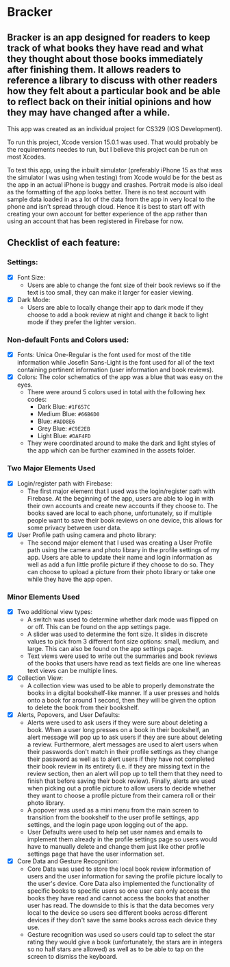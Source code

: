 # Bracker

## Bracker is an app designed for readers to keep track of what books they have read and what they thought about those books immediately after finishing them. It allows readers to reference a library to discuss with other readers how they felt about a particular book and be able to reflect back on their initial opinions and how they may have changed after a while.

This app was created as an individual project for CS329 (IOS Development).

To run this project, Xcode version 15.0.1 was used. That would probably be the requirements needes to run, but I believe this project can be run on most Xcodes.

To test this app, using the inbuilt simulator (preferably iPhone 15 as that was the simulator I was using when testing) from Xcode would be for the best as the app in an actual iPhone is buggy and crashes. Portrait mode is also ideal as the formatting of the app looks better. There is no test account with sample data loaded in as a lot of the data from the app in very local to the phone and isn't spread through cloud. Hence it is best to start off with creating your own account for better experience of the app rather than using an account that has been registered in Firebase for now.

## Checklist of each feature:
### Settings:
- [x] Font Size:
  - Users are able to change the font size of their book reviews so if the text is too small, they can make it larger for easier viewing. <br>
- [x] Dark Mode:
  - Users are able to locally change their app to dark mode if they choose to add a book review at night and change it back to light mode if they prefer the lighter version.

### Non-default Fonts and Colors used:
- [x] Fonts: Unica One-Regular is the font used for most of the title information while Josefin Sans-Light is the font used for all of the text containing pertinent information (user information and book reviews). <br>
- [x] Colors: The color schematics of the app was a blue that was easy on the eyes. <br>
  - There were around 5 colors used in total with the following hex codes: <br>
    - Dark Blue: `#1F657C`<br>
    - Medium Blue: `#66B6D0` <br>
    - Blue: `#ADD8E6` <br>
    - Grey Blue: `#C9E2EB` <br>
    - Light Blue: `#DAF4FD` <br>
  - They were coordinated around to make the dark and light styles of the app which can be further examined in the assets folder.

### Two Major Elements Used
- [x] Login/register path with Firebase:
  - The first major element that I used was the login/register path with Firebase. At the beginning of the app, users are able to log in with their own accounts and create new accounts if they choose to. The books saved are local to each phone, unfortunately, so if multiple people want to save their book reviews on one device, this allows for some privacy between user data. <br>
- [x] User Profile path using camera and photo library:
  - The second major element that I used was creating a User Profile path using the camera and photo library in the profile settings of my app. Users are able to update their name and login information as well as add a fun little profile picture if they choose to do so. They can choose to upload a picture from their photo library or take one while they have the app open. <br>

### Minor Elements Used
- [x] Two additional view types: 
  - A switch was used to determine whether dark mode was flipped on or off. This can be found on the app settings page.
  - A slider was used to determine the font size. It slides in discrete values to pick from 3 different font size options: small, medium, and large. This can also be found on the app settings page.
  - Text views were used to write out the summaries and book reviews of the books that users have read as text fields are one line whereas text views can be multiple lines.  <br>
- [x] Collection View:
  - A collection view was used to be able to properly demonstrate the books in a digital bookshelf-like manner. If a user presses and holds onto a book for around 1 second, then they will be given the option to delete the book from their bookshelf. <br>
- [x] Alerts, Popovers, and User Defaults:
  - Alerts were used to ask users if they were sure about deleting a book. When a user long presses on a book in their bookshelf, an alert message will pop up to ask users if they are sure about deleting a review. Furthermore, alert messages are used to alert users when their passwords don't match in their profile settings as they change their password as well as to alert users if they have not completed their book review in its entirety (i.e. if they are missing text in the review section, then an alert will pop up to tell them that they need to finish that before saving their book review). Finally, alerts are used when picking out a profile picture to allow users to decide whether they want to choose a profile picture from their camera roll or their photo library. <br> 
  - A popover was used as a mini menu from the main screen to transition from the bookshelf to the user profile settings, app settings, and the login page upon logging out of the app. <br>
  - User Defaults were used to help set user names and emails to implement them already in the profile settings page so users would have to manually delete and change them just like other profile settings page that have the user information set.
- [x] Core Data and Gesture Recognition:
  - Core Data was used to store the local book review information of users and the user information for saving the profile picture locally to the user's device. Core Data also implemented the functionality of specific books to specific users so one user can only access the books they have read and cannot access the books that another user has read. The downside to this is that the data becomes very local to the device so users see different books across different devices if they don't save the same books across each device they use.
  - Gesture recognition was used so users could tap to select the star rating they would give a book (unfortunately, the stars are in integers so no half stars are allowed) as well as to be able to tap on the screen to dismiss the keyboard. 
    
    
